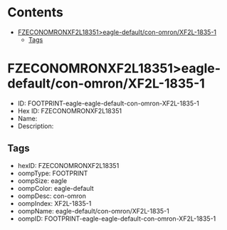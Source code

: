 



Contents
========

* [FZECONOMRONXF2L18351>eagle-default/con-omron/XF2L-1835-1](#fzeconomronxf2l18351eagle-defaultcon-omronxf2l-1835-1)
	* [Tags](#tags)

# FZECONOMRONXF2L18351>eagle-default/con-omron/XF2L-1835-1

- ID: FOOTPRINT-eagle-eagle-default-con-omron-XF2L-1835-1
- Hex ID: FZECONOMRONXF2L18351
- Name: 
- Description: 

## Tags

- hexID: FZECONOMRONXF2L18351
- oompType: FOOTPRINT
- oompSize: eagle
- oompColor: eagle-default
- oompDesc: con-omron
- oompIndex: XF2L-1835-1
- oompName: eagle-default/con-omron/XF2L-1835-1
- oompID: FOOTPRINT-eagle-eagle-default-con-omron-XF2L-1835-1
